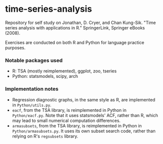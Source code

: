 # time-series-analysis

Repository for self study on Jonathan, D. Cryer, and Chan Kung-Sik. "Time series analysis with applications in R." SpringerLink, Springer eBooks (2008).

Exercises are conducted on both R and Python for language practice purposes. 

### Notable packages used
- R: TSA (mostly reimplemented), ggplot, zoo, tseries
- Python: statsmodels, scipy, arch

### Implementation notes
- Regression diagnostic graphs, in the same style as R, are implemented in `Python/utils.py`.
- `eacf`, from the TSA library, is reimplemented in Python in `Python/eacf.py`.  Note that it uses statsmodels' ACF, rather than R, which may lead to small numerical computation differences.
- `armasubsets`, from the TSA library, is reimplemented in Python in `Python/armasubsets.py`.  It uses its own subset search code, rather than relying on R's `regsubsets` library.